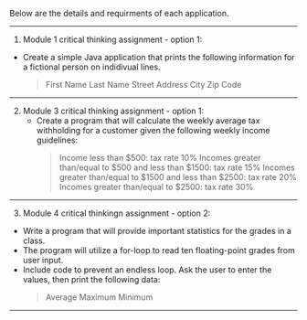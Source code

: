Below are the details and requirments of each application.

-----------------------------------------------------------------------------------------------------------------------------
1) Module 1 critical thinking assignment - option 1:
  - Create a simple Java application that prints the following information for a fictional person on indidivual lines.
      > First Name
      > Last Name
      > Street Address
      > City
      > Zip Code
-----------------------------------------------------------------------------------------------------------------------------

2) Module 3 critical thinking assignment - option 1:
   - Create a program that will calculate the weekly average tax withholding for a customer given the following weekly income guidelines:
      > Income less than $500: tax rate 10%
      > Incomes greater than/equal to $500 and less than $1500: tax rate 15%
      > Incomes greater than/equal to $1500 and less than $2500: tax rate 20%
      > Incomes greater than/equal to $2500: tax rate 30%
-----------------------------------------------------------------------------------------------------------------------------

3) Module 4 critical thinkingn assignment - option 2: 
  - Write a program that will provide important statistics for the grades in a class.
  - The program will utilize a for-loop to read ten floating-point grades from user input.
  - Include code to prevent an endless loop. Ask the user to enter the values, then print the following data:
    > Average
    > Maximum
    > Minimum
-----------------------------------------------------------------------------------------------------------------------------
